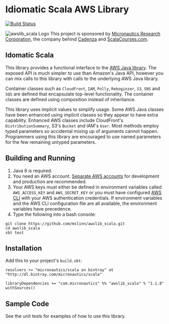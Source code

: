 # Idiomatic Scala AWS Library #

[![Build Status](https://travis-ci.org/mslinn/awslib_scala.svg?branch=master)](https://travis-ci.org/mslinn/awslib_scala)

![awslib_scala Logo](https://raw.githubusercontent.com/mslinn/awslib_scala/master/images/awsLib_76x78.png)
This project is sponsored by [Micronautics Research Corporation](http://www.micronauticsresearch.com/),
the company behind [Cadenza](http://www.micronauticsresearch.com/products/cadenza/index.html) and 
[ScalaCourses.com](http://www.scalacourses.com).

## Idomatic Scala ##
This library provides a functional interface to the [AWS Java library](http://docs.aws.amazon.com/AWSJavaSDK/latest/javadoc/index.html).
The exposed API is much simpler to use than Amazon's Java API, 
however you can mix calls to this library with calls to the underlying AWS Java library.

Container classes such as `CloudFront`, `IAM`, `Polly`, `Rekoginzer`, `S3`, `SNS` and `SQS` are defined that 
encapsulate top-level functionality.
The container classes are defined using composition instead of inheritance.

This library uses implicit values to simplify usage.
Some AWS Java classes have been enhanced using implicit classes so they appear to have extra capability.
Enhanced AWS classes include CloudFront's `DistributionSummary`, S3's `Bucket` and IAM's `User`.
Most methods employ typed parameters so accidental mixing up of arguments cannot happen.
Programmers using this library are encouraged to use named parameters for the few remaining untyped parameters.

## Building and Running ##

 1. Java 8 is required.
 2. You need an AWS account.
[Separate AWS accounts](http://docs.aws.amazon.com/awsaccountbilling/latest/aboutv2/consolidated-billing.html) 
for development and production are recommended.
 3. Your AWS keys must either be defined in environment variables called `AWS_ACCESS_KEY` and `AWS_SECRET_KEY`
or you must have configured [AWS CLI](http://aws.amazon.com/cli/) with your AWS authentication credentials.
If environment variables and the AWS CLI configuration file are all available, the environment variables have precedence.
 4. Type the following into a bash console:
````
git clone https://github.com/mslinn/awslib_scala.git
cd awslib_scala
sbt test
````

## Installation ##
Add this to your project's `build.sbt`:

    resolvers += "micronautics/scala on bintray" at "http://dl.bintray.com/micronautics/scala"

    libraryDependencies += "com.micronautics" %% "awslib_scala" % "1.1.8" withSources()

## Sample Code ##
See the unit tests for examples of how to use this library.
